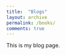 ```yaml
---
title:  "Blogs"
layout: archive
permalink: /books/
comments: true
---
```


This is my blog page.

<!-- {% for post in site.posts %}
    {% include archive-single.html %}
{% endfor %} -->
